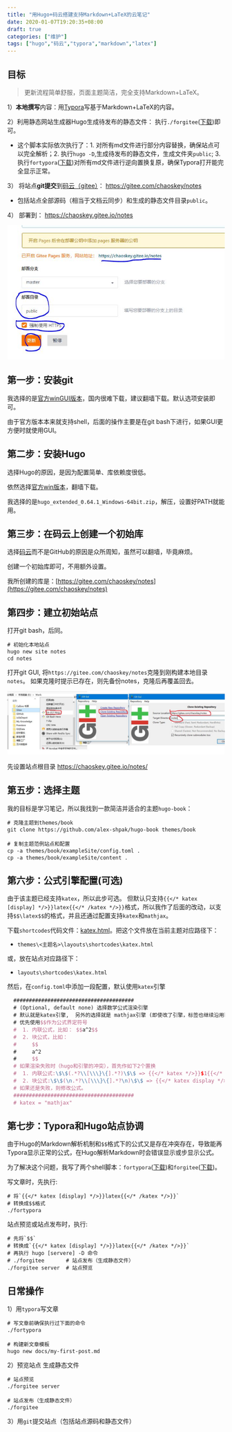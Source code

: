 ```yaml
---
title: "用Hugo+码云搭建支持Markdown+LaTeX的云笔记"
date: 2020-01-07T19:20:35+08:00
draft: true
categories: ["维护"]
tags: ["hugo","码云","typora","markdown","latex"]
---
```


## 目标

> 更新流程简单舒服，页面主题简洁，完全支持Markdown+LaTeX。

1）**本地撰写**内容：用[Typora](https://www.typora.io/)写基于Markdown+LaTeX的内容。

2）利用静态网站生成器Hugo生成待发布的静态文件： 执行`./forgitee`([下载](/notes/assets/forgitee))即可。

- 这个脚本实际依次执行了：1. 对所有md文件进行部分内容替换，确保站点可以完全解析；2. 执行`hugo -D`,生成待发布的静态文件，生成文件夹`public`; 3. 执行`fortypora`([下载](/notes/assets/fortypora))对所有md文件进行逆向置换复原，确保Typora打开能完全显示正常。

3） 将站点**git提交**到[码云（gitee）](https://gitee.com)： https://gitee.com/chaoskey/notes 

- 包括站点全部源码（相当于文档云同步）和生成的静态文件目录`public`。

4） 部署到： https://chaoskey.gitee.io/notes

![](../images/0103.jpg)

<!--more-->

## 第一步：安装git

我选择的是[官方winGUI版本](https://git-scm.com/)，国内很难下载，建议翻墙下载。默认选项安装即可。

由于官方版本本来就支持shell，后面的操作主要是在git bash下进行，如果GUI更方便时就使用GUI。

## 第二步：安装Hugo

选择Hugo的原因，是因为配置简单、库依赖度很低。

依然选择[官方win版本](https://github.com/gohugoio/hugo/releases)，翻墙下载。

我选择的是`hugo_extended_0.64.1_Windows-64bit.zip`，解压，设置好PATH就能用。

## 第三步：在码云上创建一个初始库

选择[码云](https://gitee.com/)而不是GitHub的原因是众所周知，虽然可以翻墙，毕竟麻烦。

创建一个初始库即可，不用额外设置。

我所创建的库是：[https://gitee.com/chaoskey/notes](https://gitee.com/chaoskey/notes)

## 第四步：建立初始站点

打开git bash，后同。

```shell
# 初始化本地站点
hugo new site notes
cd notes
```

打开git GUI, 将`https://gitee.com/chaoskey/notes`克隆到刚构建本地目录`notes`。 如果克隆时提示已存在，则先备份notes，克隆后再覆盖回去。

![](../images/0020.jpg)

先设置站点根目录  https://chaoskey.gitee.io/notes/

## 第五步：选择主题

我的目标是学习笔记，所以我找到一款简洁并适合的主题`hugo-book`：

```shell
# 克隆主题到themes/book
git clone https://github.com/alex-shpak/hugo-book themes/book

# 复制主题范例站点和配置
cp -a themes/book/exampleSite/config.toml .
cp -a themes/book/exampleSite/content .
```

## 第六步：公式引擎配置(可选)

由于该主题已经支持`katex`，所以此步可选。 但默认只支持`{{</* katex [display] */>}}latex{{</* /katex */>}}`格式，所以我作了后面的改动，以支持```$$\latex$$```的格式，并且还通过配置支持`katex`和`mathjax`。

下载`shortcodes`代码文件：[katex.html](/notes/assets/katex.html)。把这个文件放在当前主题对应路径下：

- `themes\<主题名>\layouts\shortcodes\katex.html`

或，放在站点对应路径下：

- `layouts\shortcodes\katex.html`

然后，在`config.toml`中添加一段配置，默认使用`katex`引擎

```latex
  #######################################
  # (Optional, default none) 选择数学公式渲染引擎
  # 默认就是katex引擎,  另外的选择就是 mathjax引擎 (即使改了引擎，标签也继续沿用katex)
  # 优先使用$$作为公式界定符号
  #  1. 内联公式，比如： $$a^2$$
  #  2. 块公式，比如：
  #     $$
  #     a^2
  #     $$
  # 如果渲染失败时（hugo和引擎的冲突），首先作如下2个置换 
  #  1. 内联公式:\$\$(.*?\\[\\\}\{].*?)\$\$ => {{</* katex */>}}$1{{</* /katex */>}}
  #  2. 块公式:\$\$(\n.*?\\[\\\}\{].*?\n)\$\$ => {{</* katex display */>}}$1{{</* /katex */>}}
  # 如果还是失败，则修改公式。
  #######################################
  # katex = "mathjax"
```

## 第七步：Typora和Hugo站点协调

由于Hugo的Markdown解析机制和```$$```格式下的公式又是存在冲突存在，导致能再Typora显示正常的公式，在Hugo解析Markdown时会错误显示或步显示公式。

为了解决这个问题，我写了两个shell脚本：`fortypora`([下载](/notes/assets/fortypora))和`forgitee`([下载](/notes/assets/forgitee))。

写文章时，先执行:

```shell
# 将`{{</* katex [display] */>}}latex{{</* /katex */>}}`
# 转换成$$格式
./fortypora
```

站点预览或站点发布时，执行:

```shell
# 先将`$$`
# 转换成`{{</* katex [display] */>}}latex{{</* /katex */>}}`
# 再执行 hugo [servere] -D 命令
# ./forgitee       # 站点发布（生成静态文件）
./forgitee server  # 站点预览

```


## 日常操作

1）用`typora`写文章

```shell
# 写文章前确保执行过下面的命令
./fortypora

# 构建新文章模板
hugo new docs/my-first-post.md 
```

2）预览站点 生成静态文件

```shell
# 站点预览
./forgitee server  

# 站点发布（生成静态文件）
./forgitee       
```

3）用`git`提交站点（包括站点源码和静态文件）

